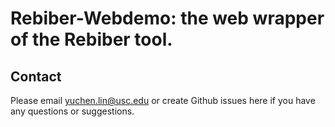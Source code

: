 # Rebiber-Webdemo: the web wrapper of the Rebiber tool.

 
## Contact

Please email yuchen.lin@usc.edu or create Github issues here if you have any questions or suggestions. 
